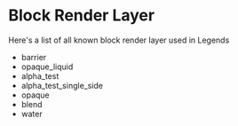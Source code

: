 # Block Render Layer

Here's a list of all known block render layer used in Legends

-   barrier
-   opaque_liquid
-   alpha_test
-   alpha_test_single_side
-   opaque
-   blend
-   water
